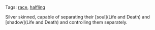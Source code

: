 Tags: [race](Races), [halfling](Halflings)

Silver skinned, capable of separating their [soul](Life and Death) and [shadow](Life and Death) and controlling them separately. 
